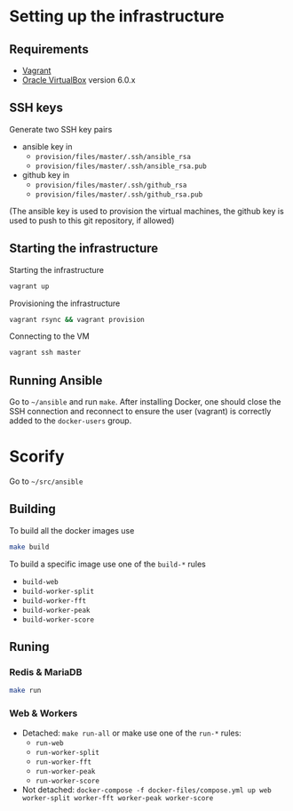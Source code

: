 # Setting up the infrastructure

## Requirements

+ [Vagrant](https://www.vagrantup.com/downloads.html)
+ [Oracle VirtualBox](https://www.virtualbox.org/) version 6.0.x

## SSH keys

Generate two SSH key pairs
+ ansible key in
  - `provision/files/master/.ssh/ansible_rsa`
  - `provision/files/master/.ssh/ansible_rsa.pub `
+ github key in
  - `provision/files/master/.ssh/github_rsa`
  - `provision/files/master/.ssh/github_rsa.pub`

(The ansible key is used to provision the virtual machines, the github key is used to push to this git repository, if allowed)

## Starting the infrastructure

Starting the infrastructure
```bash
vagrant up
```

Provisioning the infrastructure
```bash
vagrant rsync && vagrant provision
```

Connecting to the VM
```bash
vagrant ssh master
```

## Running Ansible

Go to `~/ansible` and run `make`. After installing Docker, one should close the SSH connection and reconnect to ensure the user (vagrant) is correctly added to the `docker-users` group.

# Scorify

Go to `~/src/ansible`

## Building

To build all the docker images use
```bash
make build
```

To build a specific image use one of the `build-*` rules
+ `build-web`
+ `build-worker-split`
+ `build-worker-fft`
+ `build-worker-peak`
+ `build-worker-score`

## Runing

### Redis & MariaDB

```bash
make run
```

### Web & Workers

+ Detached: `make run-all` or make use one of the `run-*` rules:
  - `run-web`
  - `run-worker-split`
  - `run-worker-fft`
  - `run-worker-peak`
  - `run-worker-score`
+ Not detached: `docker-compose -f docker-files/compose.yml up web worker-split worker-fft worker-peak worker-score`
